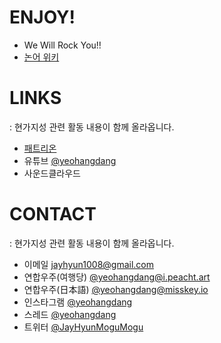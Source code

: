 # ENJOY!
* We Will Rock You!!
* [논어 위키](https://rongo.moe)

# LINKS
: 현가지성 관련 활동 내용이 함께 올라옵니다.
* [패트리온](https://www.patreon.com/user?u=82062341)
* 유튜브 [@yeohangdang](https://www.youtube.com/@yeohangdang)
* 사운드클라우드

# CONTACT
: 현가지성 관련 활동 내용이 함께 올라옵니다.
* 이메일 jayhyun1008@gmail.com
* 연합우주(여행당) [@yeohangdang@i.peacht.art](https://i.peacht.art/@yeohangdang)
* 연합우주(日本語) [@yeohangdang@misskey.io](https://misskey.io/@yeohangdang)
* 인스타그램 [@yeohangdang](https://www.instagram.com/yeohangdang/)
* 스레드 [@yeohangdang](https://www.threads.net/@yeohangdang)
* 트위터 [@JayHyunMoguMogu](https://x.com/jayhyunmogumogu)